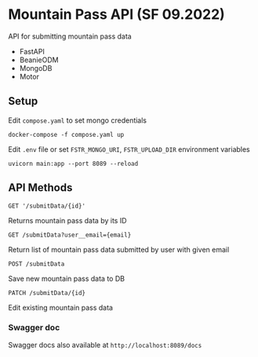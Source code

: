 # Mountain Pass API (SF 09.2022)

API for submitting mountain pass data

* FastAPI
* BeanieODM
* MongoDB
* Motor

## Setup

Edit `compose.yaml` to set mongo credentials

```shell
docker-compose -f compose.yaml up
```

Edit `.env` file or set `FSTR_MONGO_URI`, `FSTR_UPLOAD_DIR` environment variables

```shell
uvicorn main:app --port 8089 --reload
```

## API Methods

`GET '/submitData/{id}'`

Returns mountain pass data by its ID

`GET /submitData?user__email={email}`

Return list of mountain pass data submitted by user with given email

`POST /submitData`

Save new mountain pass data to DB

`PATCH /submitData/{id}` 

Edit existing mountain pass data

### Swagger doc

Swagger docs also available at `http://localhost:8089/docs`